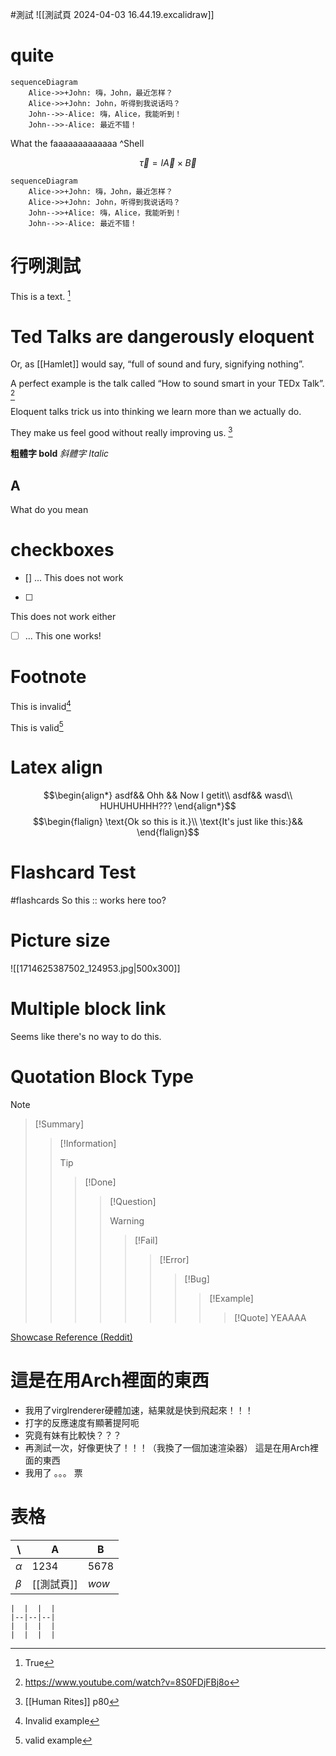 
#測試
![[測試頁 2024-04-03 16.44.19.excalidraw]]
# quite


```mermaid
sequenceDiagram
    Alice->>+John: 嗨，John，最近怎样？
    Alice->>+John: John，听得到我说话吗？
    John-->>-Alice: 嗨，Alice，我能听到！
    John-->>-Alice: 最近不错！
```
What the faaaaaaaaaaaaa ^Shell

$$
\vec \tau = I \vec A \times \vec B
$$
$$ $$
```mermaid
sequenceDiagram
    Alice->>+John: 嗨，John，最近怎样？
    Alice->>+John: John，听得到我说话吗？
    John-->>+Alice: 嗨，Alice，我能听到！
    John-->>-Alice: 最近不错！
```

# 行咧測試
This is a text. [^ㄓ行上小標]

[^ㄓ行上小標]: True




# Ted Talks are dangerously eloquent

Or, as [[Hamlet]] would say, “full of sound and fury, signifying nothing”.

A perfect example is the talk called “How to sound smart in your TEDx Talk”. [^2]

Eloquent talks trick us into thinking we learn more than we actually do.

They make us feel good without really improving us. [^1]

[^1]: [[Human Rites]] p80

[^2]: https://www.youtube.com/watch?v=8S0FDjFBj8o

**粗體字 bold**
*斜體字 Italic*

A
-------
What do you mean

# checkboxes
- [] ...
This does not work

- [ ]
This does not work either

- [ ] ...
This one works!

# Footnote
This is invalid[^invalid]
[^invalid]: Invalid example

This is valid[^valid]

[^valid]: valid example


# Latex align
$$\begin{align*}
asdf&& Ohh && Now I getit\\
asdf&& wasd\\
HUHUHUHHH???
\end{align*}$$
$$\begin{flalign}
\text{Ok so this is it.}\\
\text{It's just like this:}&&
\end{flalign}$$

# Flashcard Test
#flashcards 
So this :: works here too?
<!--SR:!2024-07-09,3,250-->

# Picture size
![[1714625387502_124953.jpg|500x300]]

# Multiple block link
Seems like there's no way to do this.


# Quotation Block Type
> [!Note]
> > [!Summary]
> > > [!Information]
> > > > [!Tip]
> > > > > [!Done]
> > > > > > [!Question]
> > > > > > > [!Warning]
> > > > > > > > [!Fail]
> > > > > > > > > [!Error]
> > > > > > > > > > [!Bug]
> > > > > > > > > > > [!Example]
> > > > > > > > > > > > [!Quote]
> > > > > > > > > > > > YEAAAA
> > > > > > > > > > > > 


[Showcase Reference (Reddit)](https://www.reddit.com/r/ObsidianMD/comments/v5eeww/callout_inception/)


# 這是在用Arch裡面的東西
- 我用了virglrenderer硬體加速，結果就是快到飛起來！！！
- 打字的反應速度有顯著提阿呃
- 究竟有妹有比較快？？？
- 再測試一次，好像更快了！！！（我換了一個加速渲染器）
這是在用Arch裡面的東西
- 我用了 。。。 票


# 表格
| \        | A       | B     |
| -------- | ------- | ----- |
| $\alpha$ | 1234    | 5678  |
| $\beta$  | [[測試頁]] | *wow* |

```table
|  |  |  |
|--|--|--|
|  |  |  |
|  |  |  |
```
